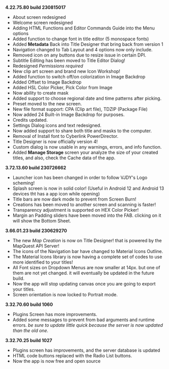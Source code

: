**4.22.75.80 build 230815017**
- About screen redesigned
- Welcome screen redesigned
- Adding HTML Functions and Editor Commands Guide into the Menu options
- Added function to change font in title editor (5 monospace fonts)
- Added **Metadata** Back into Title Designer that bring back from version 1
- Navigation changed to Tab Layout and 4 options now only include.
- Removed icon on any buttons due to resize issue in certain DPI.
- Subtitle Editing has been moved to Title Editor Dialog!
- Redesigned _Permissions required_
- New clip art screen and brand new Icon Workshop!
- Added function to switch off/on colorization in Image Backdrop
- Added Offset to Image Backdrop
- Added HSL Color Picker, Pick Color from Image
- Now ability to create mask
- Added support to choose regional date and time patterns after picking.
- Preset moved to the new screen.
- New file format support: CPA (Clip art file), TDZIP (Package File)
- Now added 24 Built-in Image Backdrop for purposes.
- Credits updated.
- Settings Dialog icons and text redesigned.
- Now added support to share both title and masks to the computer.
- Removal of Install font to Cyberlink PowerDirector.
- Title Designer is now officially version 4!
- Custom dialog is now usable in any warnings, errors, and info function.
- Added **Manage Storage** screen your analyze the size of your created titles, and also, check the Cache data of the app.

**3.72.13.60 build 230726662**
- Launcher icon has been changed in order to follow VJDY's Logo scheming!
- Splash screen is now in solid color! (Useful in Android 12 and Android 13 devices tht has a app icon while opening)
- Title bars are now dark mode to prevent from Screen Burn!
- Creations has been moved to another screen and scanning is faster!
- Transparency adjustment is supported on HEX Color Picker!
- Margin an Padding sliders have been moved into the FAB. clicking on it will show the Bottom Sheet.

**3.66.01.23 build 230629270**
- The new _Map Creation_ is now on Title Designer! that is powered by the MapQuest API Server!
- The icons of the Navigation bar have changed to Material Icons Outline.
- The Material Icons library is now having a complete set of codes to use more identified to your titles!
- All Font sizes on Dropdown Menus are now smaller at 14px. but one of them are not yet changed. it will eventually be updated in the future build.
- Now the app will stop updating canvas once you are going to export your titles.
- Screen orientation is now locked to Portrait mode.

**3.32.70.60 build 1060**
- Plugins Screen has more improvements.
- Added some messages to prevent from bad arguments and runtime errors.
_be sure to update little quick because the server is now updated than the old one._

**3.32.70.25 build 1027**
- Plugins screen has improvements, and the server database is updated
- HTML code buttons replaced with the Radio List buttons.
- Now the app is now free and open source

